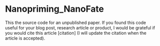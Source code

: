 # Nanopriming_NanoFate
This the source code for an unpublished paper. If you found this code useful for your blog post, research article or product, I would be grateful if you would cite this article [citation] (I will update the citation when the article is accepted).
